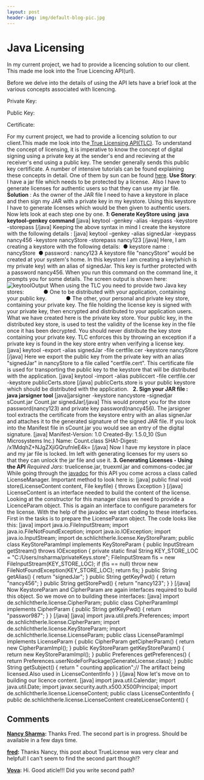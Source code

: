 ```yaml
---
layout: post
header-img: img/default-blog-pic.jpg
---
```


# Java Licensing

In my current project, we had to provide a licencing solution to our client. This made me look into the True Licencing API(url).

Before we delve into the details of using the API lets have a brief look at the various concepts associated with licencing.

Private Key:

Public Key:

Certificate:

For my current project, we had to provide a licencing solution to our client.This made me look into the[ True Licensing API(TLC)](https://truelicense.dev.java.net/tutorial.html). To understand the concept of licensing, it is imperative to know the concept of digital signing using a private key at the sender's end and recieving at the receiver's end using a public key. The sender generally sends this public key certificate. A number of intensive tutorials can be found explaining these concepts in detail. One of them by sun can be found [here](http://java.sun.com/docs/books/tutorial/security/sigcert/index.html). **Use Story**: I have a jar file which needs to be protected by a license.  Also I have to generate licenses for authentic users so that they can use my jar file. **Solution** : As the owner of the JAR file I need to have a keystore in place and then sign my JAR with a private key in my keystore. Using this keystore I have to generate licenses which would be then given to authentic users. Now lets look at each step one by one.  _**1**_**: Generate KeyStore using  java keytool-genkey command** [java] keytool -genkey -alias <aliasForYourPrivateKey> -keypass <privateKeyPwd> -keystore <keystoreName> -storepass <keystorePwd> [/java] Keeping the above syntax in mind I create the keystore with the following details : [java] keytool -genkey -alias signedJar -keypass nancy456 -keystore nancyStore -storepass nancy123 [/java] Here, I am creating a keystore with the following details:  ● keystore name : nancyStore  ● password : nancy123 A keystore file "nancyStore" would be created at your system's home. In this keystore I am creating a key(which is my private key) with an alias of signedJar. This key is further protected with a password nancy456. When you run this command on the command line, it prompts you for some details. The screen output is shown here: ![keytoolOutput](/wp-content/uploads/2009/11/keytoolOutput.jpg) When using the TLC you need to provide two Java key stores:             ● One to be distributed with your application, containing your public key.             ● The other, your personal and private key store, containing your private key. The file holding the license key is signed with your private key, then encrypted and distributed to your application users. What we have created here is the private key store. Your public key, in the distributed key store, is used to test the validity of the license key in the file once it has been decrypted. You should never distribute the key store containing your private key. TLC enforces this by throwing an exception if a private key is found in the key store entry when verifying a license key. [java] keytool -export -alias signedJar -file certfile.cer -keystore nancyStore [/java] Here we export the public key from the private key with an alias "signedJar" in nancyStore to a file called "certfile.cert". This certificate file is used for transporting the public key to the keystore that will be distributed with the application. [java] keytool -import -alias publiccert -file certfile.cer -keystore publicCerts.store [/java] publicCerts.store is your public keystore which should be distributed with the application.   **2\. Sign your JAR file : java jarsigner tool** [java]jarsigner -keystore nancystore -signedjar sCount.jar Count.jar signedJar[/java] This would prompt you for the store password(nancy123) and private key password(nancy456). The jarsigner tool extracts the certificate from the keystore entry with an alias signerJar and attaches it to the generated signature of the signed JAR file. If you look into the Manifest file in sCount.jar you would see an entry of the digital signature. [java] Manifest-Version: 1.0 Created-By: 1.5.0_10 (Sun Microsystems Inc.) Name: Count.class SHA1-Digest: /x1MdqhZ+NJgZXjiGQrufnleE4k= [/java] Now I have my keystore in place and my jar file is locked. Im left with generating licenses for my users so that they can unlock the jar file and use it. **3\. Generating Licenses - Using the API** _Required Jars_: truelicense.jar, truexml.jar and commons-codec.jar While going through the [javadoc](https://truelicense.dev.java.net/nonav/javadoc/index.html) for this API you come across a class called LicenseManager. Important method to look here is: [java] public final void store(LicenseContent content, File keyfile) { throws Exception } [/java] LicenseContent is an interface needed to build the content of the license. Looking at the constructor for this manager class we need to provide a LicenceParam object. This is again an interface to configure parameters for the license. With the help of the javadoc we start coding to these interfaces. First in the tasks is to prepare the LicenseParam object. The code looks like this: [java] import java.io.FileInputStream; import java.io.FileNotFoundException; import java.io.IOException; import java.io.InputStream; import de.schlichtherle.license.KeyStoreParam; public class KeyStoreParamImpl implements KeyStoreParam { public InputStream getStream() throws IOException { private static final String KEY_STORE_LOC = "C:/Users/nsharma/privateKeys.store"; FileInputStream fis = new FileInputStream(KEY_STORE_LOC); if (fis == null) throw new FileNotFoundException(KEY_STORE_LOC); return fis; } public String getAlias() { return "signedJar"; } public String getKeyPwd() { return "nancy456"; } public String getStorePwd() { return "nancy123"; } } [/java] Now KeystoreParam and CipherParam are again interfaces required to build this object. So we move on to building these interfaces: [java] import de.schlichtherle.license.CipherParam; public class CipherParamImpl implements CipherParam { public String getKeyPwd() { return "passwor987"; } } [/java] [java] import java.util.prefs.Preferences; import de.schlichtherle.license.CipherParam; import de.schlichtherle.license.KeyStoreParam; import de.schlichtherle.license.LicenseParam; public class LicenseParamImpl implements LicenseParam { public CipherParam getCipherParam() { return new CipherParamImpl(); } public KeyStoreParam getKeyStoreParam() { return new KeyStoreParamImpl(); } public Preferences getPreferences() { return Preferences.userNodeForPackage(GenerateLicense.class); } public String getSubject() { return " counting application";// The artifact being licensed.Also used in LicenseContentInfo } } [/java] Now let's move on to building our licence content. [java] import java.util.Calendar; import java.util.Date; import javax.security.auth.x500.X500Principal; import de.schlichtherle.license.LicenseContent; public class LicenseContentInfo { public de.schlichtherle.license.LicenseContent createLicenseContent() {

## Comments

**[Nancy Sharma](#5263 "2011-02-04 20:36:36"):** Thanks Fred. The second part is in progress. Should be available in a few days time.

**[fred](#5261 "2011-02-04 19:28:56"):** Thanks Nancy, this post about TrueLicense was very clear and helpful! I can't seem to find the second part though!?

**[Vova](#6426 "2011-12-21 13:12:58"):** Hi. Good aticle!!! Did you write second path?

